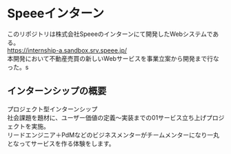 # Speeeインターン
このリポジトリは株式会社Speeeのインターンにて開発したWebシステムである。<br>
https://internship-a.sandbox.srv.speee.jp/
<br>
本開発において不動産売買の新しいWebサービスを事業立案から開発まで行なった。s
<h2>インターンシップの概要</h2>
プロジェクト型インターンシップ<br>
社会課題を題材に、ユーザー価値の定義～実装までの01サービス立ち上げプロジェクトを実施。
<br>リードエンジニア＋PdMなどのビジネスメンターがチームメンターになり一丸となってサービスを作る体験をします。
